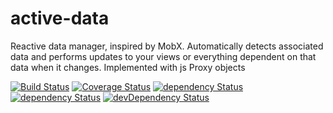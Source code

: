 # active-data
Reactive data manager, inspired by MobX. Automatically detects associated data and performs updates to your views or everything dependent on that data when it changes. Implemented with js Proxy objects

<a href="https://travis-ci.org/forceuser/active-data" target="_blank">![Build Status](https://travis-ci.org/forceuser/active-data.svg?branch=master)</a>
<a href="https://codecov.io/gh/forceuser/active-data" target="_blank">![Coverage Status](https://img.shields.io/codecov/c/github/forceuser/active-data/master.svg)</a>
<a href="https://www.npmjs.com/package/active-data" target="_blank">![dependency Status](https://img.shields.io/npm/v/active-data.svg)</a>
<a href="https://david-dm.org/forceuser/active-data" target="_blank">![dependency Status](https://david-dm.org/forceuser/active-data.svg)</a>
<a href="https://david-dm.org/forceuser/active-data#info=devDependencies" target="_blank">![devDependency Status](https://david-dm.org/forceuser/active-data/dev-status.svg)</a>

